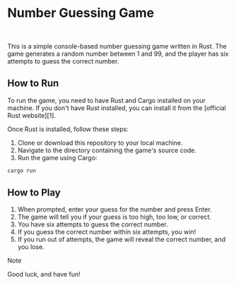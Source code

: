 # Number Guessing Game
<br>
<p>This is a simple console-based number guessing game written in Rust. The game generates a random number between 1 and 99, and the player has six attempts to guess the correct number.</p>

## How to Run

<p>To run the game, you need to have Rust and Cargo installed on your machine. If you don't have Rust installed, you can install it from the [official Rust website][1].</p>

Once Rust is installed, follow these steps:

1. Clone or download this repository to your local machine.
1. Navigate to the directory containing the game's source code.
1. Run the game using Cargo:
```bash
cargo run
```

## How to Play

1. When prompted, enter your guess for the number and press Enter.
1. The game will tell you if your guess is too high, too low, or correct.
1. You have six attempts to guess the correct number.
1. If you guess the correct number within six attempts, you win!
1. If you run out of attempts, the game will reveal the correct number, and you lose.

> [!NOTE]
> Good luck, and have fun!

[1]: https://www.rust-lang.org/